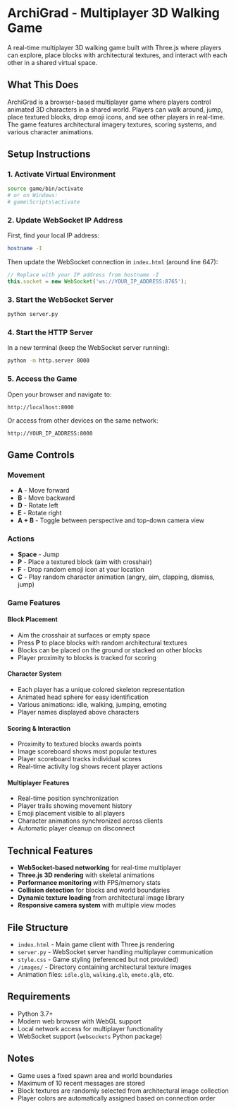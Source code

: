 # ArchiGrad - Multiplayer 3D Walking Game

A real-time multiplayer 3D walking game built with Three.js where players can explore, place blocks with architectural textures, and interact with each other in a shared virtual space.

## What This Does

ArchiGrad is a browser-based multiplayer game where players control animated 3D characters in a shared world. Players can walk around, jump, place textured blocks, drop emoji icons, and see other players in real-time. The game features architectural imagery textures, scoring systems, and various character animations.

## Setup Instructions

### 1. Activate Virtual Environment
```bash
source game/bin/activate
# or on Windows:
# game\Scripts\activate
```

### 2. Update WebSocket IP Address
First, find your local IP address:
```bash
hostname -I
```

Then update the WebSocket connection in `index.html` (around line 647):
```javascript
// Replace with your IP address from hostname -I
this.socket = new WebSocket('ws://YOUR_IP_ADDRESS:8765');
```

### 3. Start the WebSocket Server
```bash
python server.py
```

### 4. Start the HTTP Server
In a new terminal (keep the WebSocket server running):
```bash
python -m http.server 8000
```

### 5. Access the Game
Open your browser and navigate to:
```
http://localhost:8000
```

Or access from other devices on the same network:
```
http://YOUR_IP_ADDRESS:8000
```

## Game Controls

### Movement
- **A** - Move forward
- **B** - Move backward  
- **D** - Rotate left
- **E** - Rotate right
- **A + B** - Toggle between perspective and top-down camera view

### Actions
- **Space** - Jump
- **P** - Place a textured block (aim with crosshair)
- **F** - Drop random emoji icon at your location
- **C** - Play random character animation (angry, aim, clapping, dismiss, jump)

### Game Features

#### Block Placement
- Aim the crosshair at surfaces or empty space
- Press **P** to place blocks with random architectural textures
- Blocks can be placed on the ground or stacked on other blocks
- Player proximity to blocks is tracked for scoring

#### Character System
- Each player has a unique colored skeleton representation
- Animated head sphere for easy identification
- Various animations: idle, walking, jumping, emoting
- Player names displayed above characters

#### Scoring & Interaction
- Proximity to textured blocks awards points
- Image scoreboard shows most popular textures
- Player scoreboard tracks individual scores
- Real-time activity log shows recent player actions

#### Multiplayer Features
- Real-time position synchronization
- Player trails showing movement history
- Emoji placement visible to all players
- Character animations synchronized across clients
- Automatic player cleanup on disconnect

## Technical Features

- **WebSocket-based networking** for real-time multiplayer
- **Three.js 3D rendering** with skeletal animations
- **Performance monitoring** with FPS/memory stats
- **Collision detection** for blocks and world boundaries
- **Dynamic texture loading** from architectural image library
- **Responsive camera system** with multiple view modes

## File Structure

- `index.html` - Main game client with Three.js rendering
- `server.py` - WebSocket server handling multiplayer communication
- `style.css` - Game styling (referenced but not provided)
- `/images/` - Directory containing architectural texture images
- Animation files: `idle.glb`, `walking.glb`, `emote.glb`, etc.

## Requirements

- Python 3.7+
- Modern web browser with WebGL support
- Local network access for multiplayer functionality
- WebSocket support (`websockets` Python package)

## Notes

- Game uses a fixed spawn area and world boundaries
- Maximum of 10 recent messages are stored
- Block textures are randomly selected from architectural image collection
- Player colors are automatically assigned based on connection order
